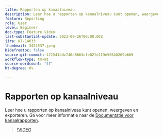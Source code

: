 ```yaml
---
title: Rapporten op kanaalniveau
description: Leer hoe u rapporten op kanaalniveau kunt openen, weergeven en exporteren.
feature: Reporting
role: User
level: Beginner
doc-type: Feature Video
last-substantial-update: 2023-09-26T00:00:00Z
jira: KT-14033
thumbnail: 3424537.jpeg
hidefromtoc: false
source-git-commit: 472541ddc746d8663cfe02fe219e505b0269b669
workflow-type: tm+mt
source-wordcount: '47'
ht-degree: 0%

---
```



# Rapporten op kanaalniveau

Leer hoe u rapporten op kanaalniveau kunt openen, weergeven en exporteren. Ga voor meer informatie naar de [Documentatie voor kanaalrapporten](https://experienceleague.adobe.com/docs/journey-optimizer/using/reporting/channel-report/channel-report.html).

>[!VIDEO](https://video.tv.adobe.com/v/3424537/?learn=on)
